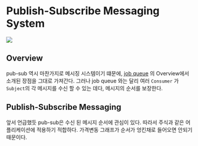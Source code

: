 # Publish-Subscribe Messaging System

![](https://www.theteams.kr/includes/uploads/feed/20181107190432_01_o.png)

## Overview

pub-sub 역시 마찬가지로 메시징 시스템이기 떄문에, [job queue](./job-queue) 의 Overview에서 소개된 장점을
그대로 가져간다. 그러나 job queue 와는 달리 여러 `Consumer` 가 `Subject`의 각 메시지를 수신 할 수 있는 데다,
메시지의 순서를 보장한다.

## Publish-Subscribe Messaging

앞서 언급했듯 pub-sub은 수신 된 메시지 순서에 관심이 있다. 따라서 주식과 같은 어플리케이션에 적용하기 적합하다.
가격변동 그래프가 순서가 엉킨채로 들어오면 안되기 때문이다.
